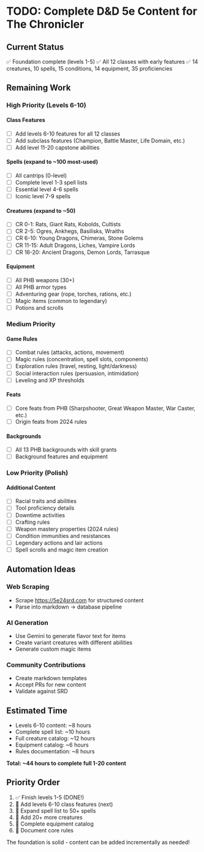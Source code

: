 # TODO: Complete D&D 5e Content for The Chronicler

## Current Status
✅ Foundation complete (levels 1-5)
✅ All 12 classes with early features
✅ 14 creatures, 10 spells, 15 conditions, 14 equipment, 35 proficiencies

## Remaining Work

### High Priority (Levels 6-10)

#### Class Features
- [ ] Add levels 6-10 features for all 12 classes
- [ ] Add subclass features (Champion, Battle Master, Life Domain, etc.)
- [ ] Add level 11-20 capstone abilities

#### Spells (expand to ~100 most-used)
- [ ] All cantrips (0-level)
- [ ] Complete level 1-3 spell lists
- [ ] Essential level 4-6 spells
- [ ] Iconic level 7-9 spells

#### Creatures (expand to ~50)
- [ ] CR 0-1: Rats, Giant Rats, Kobolds, Cultists
- [ ] CR 2-5: Ogres, Ankhegs, Basilisks, Wraiths
- [ ] CR 6-10: Young Dragons, Chimeras, Stone Golems
- [ ] CR 11-15: Adult Dragons, Liches, Vampire Lords
- [ ] CR 16-20: Ancient Dragons, Demon Lords, Tarrasque

#### Equipment
- [ ] All PHB weapons (30+)
- [ ] All PHB armor types
- [ ] Adventuring gear (rope, torches, rations, etc.)
- [ ] Magic items (common to legendary)
- [ ] Potions and scrolls

### Medium Priority

#### Game Rules
- [ ] Combat rules (attacks, actions, movement)
- [ ] Magic rules (concentration, spell slots, components)
- [ ] Exploration rules (travel, resting, light/darkness)
- [ ] Social interaction rules (persuasion, intimidation)
- [ ] Leveling and XP thresholds

#### Feats
- [ ] Core feats from PHB (Sharpshooter, Great Weapon Master, War Caster, etc.)
- [ ] Origin feats from 2024 rules

#### Backgrounds
- [ ] All 13 PHB backgrounds with skill grants
- [ ] Background features and equipment

### Low Priority (Polish)

#### Additional Content
- [ ] Racial traits and abilities
- [ ] Tool proficiency details
- [ ] Downtime activities
- [ ] Crafting rules
- [ ] Weapon mastery properties (2024 rules)
- [ ] Condition immunities and resistances
- [ ] Legendary actions and lair actions
- [ ] Spell scrolls and magic item creation

## Automation Ideas

### Web Scraping
- Scrape https://5e24srd.com for structured content
- Parse into markdown → database pipeline

### AI Generation
- Use Gemini to generate flavor text for items
- Create variant creatures with different abilities
- Generate custom magic items

### Community Contributions
- Create markdown templates
- Accept PRs for new content
- Validate against SRD

## Estimated Time
- Levels 6-10 content: ~8 hours
- Complete spell list: ~10 hours
- Full creature catalog: ~12 hours
- Equipment catalog: ~6 hours
- Rules documentation: ~8 hours

**Total: ~44 hours to complete full 1-20 content**

## Priority Order
1. ✅ Finish levels 1-5 (DONE!)
2. 🔄 Add levels 6-10 class features (next)
3. 🔄 Expand spell list to 50+ spells
4. 🔄 Add 20+ more creatures
5. 🔄 Complete equipment catalog
6. 🔄 Document core rules

The foundation is solid - content can be added incrementally as needed!
